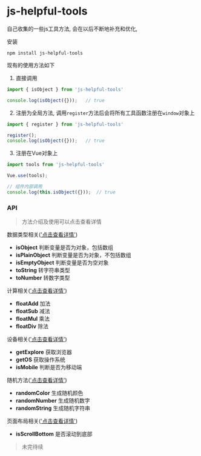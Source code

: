 # js-helpful-tools

自己收集的一些js工具方法, 会在以后不断地补充和优化,

安装
```
npm install js-helpful-tools
```

现有的使用方法如下
1. 直接调用
```javascript
import { isObject } from 'js-helpful-tools'

console.log(isObject({}));   // true
```
2. 注册为全局方法, 调用`register`方法后会将所有工具函数注册在`window`对象上
```javascript
import { register } from 'js-helpful-tools'

register();
console.log(isObject({}));   // true
```
3. 注册在Vue对象上
```javascript
import tools from 'js-helpful-tools'

Vue.use(tools);

// 组件内部调用
console.log(this.isObject({}));  // true
```

### API

>方法介绍及使用可以点击查看详情

数据类型相关(['点击查看详情'](https://github.com/gitliyu/js-helpful-tools/blob/master/api/dataType.md))
- **isObject** 判断变量是否为对象，包括数组
- **isPlainObject** 判断变量是否为对象，不包括数组
- **isEmptyObject** 判断变量是否为空对象
- **toString** 转字符串类型
- **toNumber** 转数字类型

计算相关(['点击查看详情'](https://github.com/gitliyu/js-helpful-tools/blob/master/api/calculate.md))
- **floatAdd** 加法
- **floatSub** 减法
- **floatMul** 乘法
- **floatDiv** 除法

设备相关(['点击查看详情'](https://github.com/gitliyu/js-helpful-tools/blob/master/api/device.md))
- **getExplore** 获取浏览器
- **getOS** 获取操作系统
- **isMobile** 判断是否为移动端

随机方法(['点击查看详情'](https://github.com/gitliyu/js-helpful-tools/blob/master/api/random.md))
- **randomColor** 生成随机颜色
- **randomNumber** 生成随机数字
- **randomString** 生成随机字符串

页面布局相关(['点击查看详情'](https://github.com/gitliyu/js-helpful-tools/blob/master/api/layout.md))
- **isScrollBottom** 是否滚动到底部

> 未完待续
